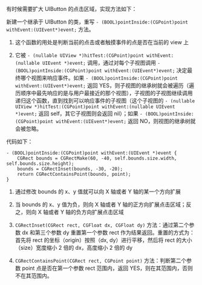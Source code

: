有时候需要扩大 UIButton 的点击区域，实现方法如下：

新建一个继承于 UIButton 的类，重写 `- (BOOL)pointInside:(CGPoint)point withEvent:(UIEvent*)event;` 方法。

1. 这个函数的用处是判断当前的点击或者触摸事件的点是否在当前的 view 上
 
2. 它被 `- (nullable UIView *)hitTest:(CGPoint)point withEvent:(nullable UIEvent *)event;` 调用，通过对每个子视图调用 `- (BOOL)pointInside:(CGPoint)point withEvent:(UIEvent*)event;` 决定最终哪个视图来响应事件。如果 `- (BOOL)pointInside:(CGPoint)point withEvent:(UIEvent*)event;` 返回 YES，则子视图的继承树就会被遍历（遍历顺序中最先响应的是与用户最接近的那个视图），子视图的子视图继续调用递归这个函数，直到找到可以响应事件的子视图（这个子视图的 `- (nullable UIView *)hitTest:(CGPoint)point withEvent:(nullable UIEvent *)event;` 返回 self，其它子视图则会返回 nil）；如果 `- (BOOL)pointInside:(CGPoint)point withEvent:(UIEvent*)event;` 返回 NO，则视图的继承树就会被忽略。

代码如下：

```
- (BOOL)pointInside:(CGPoint)point withEvent:(UIEvent *)event {
    CGRect bounds = CGRectMake(60, -40, self.bounds.size.width, self.bounds.size.height);
    bounds = CGRectInset(bounds, -30, -20);
    return CGRectContainsPoint(bounds, point);
}
```

1. 通过修改 bounds 的 x、y 值就可以向 X 轴或者 Y 轴的某一个方向扩展

2. 当 bounds 的 x、y 值为负，则向 X 轴或者 Y 轴的正方向扩展点击区域；反之，则向 X 轴或者 Y 轴的负方向扩展点击区域

3. `CGRectInset(CGRect rect, CGFloat dx, CGFloat dy)` 方法：通过第二个参数 dx 和第三个参数 dy 重置第一个参数 rect 作为结果返回。重置的方式为：首先将 rect 的坐标（origin）按照（dx, dy）进行平移，然后将 rect 的大小（size）宽度缩小 2 倍的 dx，高度缩小 2 倍的 dy

4. `CGRectContainsPoint(CGRect rect, CGPoint point)` 方法：判断第二个参数 point 点是否在第一个参数 rect 范围内，返回 YES，则在其范围内，否则不在其范围内。


